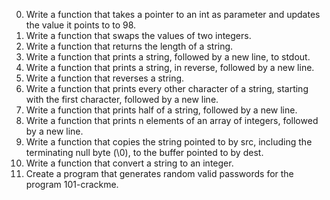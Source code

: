 0) Write a function that takes a pointer to an int as parameter and updates the value it points to to 98.
1) Write a function that swaps the values of two integers.
2) Write a function that returns the length of a string.
3) Write a function that prints a string, followed by a new line, to stdout.
4) Write a function that prints a string, in reverse, followed by a new line.
5) Write a function that reverses a string.
6) Write a function that prints every other character of a string, starting with the first character, followed by a new line.
7) Write a function that prints half of a string, followed by a new line.
8) Write a function that prints n elements of an array of integers, followed by a new line.
9) Write a function that copies the string pointed to by src, including the terminating null byte (\0), to the buffer pointed to by dest.
10) Write a function that convert a string to an integer.
11) Create a program that generates random valid passwords for the program 101-crackme.
